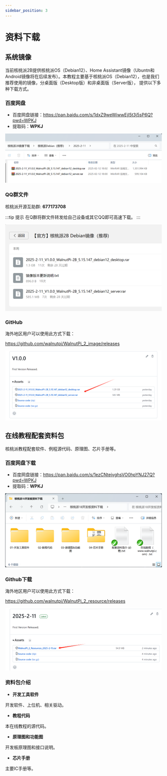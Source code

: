 ```yaml
---
sidebar_position: 3
---
```


# 资料下载

## 系统镜像

当前核桃派2B提供核桃派OS（Debian12）、Home Assistant镜像（Ubuntn和Android镜像将在后续发布）。本教程主要基于核桃派OS（Debian12），也是我们推荐使用的镜像，分桌面版（Desktop版）和非桌面版（Server版）， 提供以下多种下载方式。

### 百度网盘

- 百度网盘链接：https://pan.baidu.com/s/1dxZ9weWiwwEjI5t3j5sP6Q?pwd=WPKJ
- 提取码：**WPKJ**

![download](./img/download/download0.png)

### QQ群文件

核桃派开源互助群:  **677173708**

:::tip 提示
在Q群将群文件转发给自己设备或其它QQ即可高速下载。
:::

![download](./img/download/download1.png)

### GitHub

海外地区用户可以使用此方式下载：

https://github.com/walnutpi/WalnutPi_2_image/releases

![download](./img/download/download2.png)

## 在线教程配套资料包

核桃派教程配套软件、例程源代码、原理图、芯片手册等。

### 百度网盘下载

- 百度网盘链接：https://pan.baidu.com/s/1ezCNtejvghsVO0hpYNJ27Q?pwd=WPKJ
- 提取码：**WPKJ**

![download](./img/download/download3.png)

### Github下载

海外地区用户可以使用此方式下载：

https://github.com/walnutpi/WalnutPi_2_resource/releases

![download](./img/download/download4.png)

### 资料包介绍

- **开发工具软件**

开发软件、上位机、相关驱动。

- **教程代码**

本在线教程的源代码。

- **原理图和功能图**

开发板原理图和接口说明。

- **芯片手册**

主要IC手册等。

